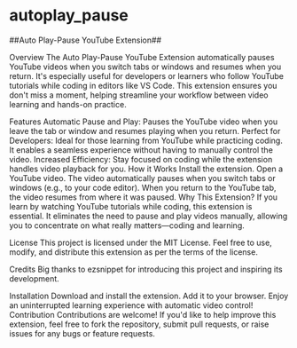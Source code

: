 # autoplay_pause

##Auto Play-Pause YouTube Extension##

Overview
The Auto Play-Pause YouTube Extension automatically pauses YouTube videos when you switch tabs or windows and resumes when you return. It's especially useful for developers or learners who follow YouTube tutorials while coding in editors like VS Code. This extension ensures you don't miss a moment, helping streamline your workflow between video learning and hands-on practice.

Features
Automatic Pause and Play: Pauses the YouTube video when you leave the tab or window and resumes playing when you return.
Perfect for Developers: Ideal for those learning from YouTube while practicing coding. It enables a seamless experience without having to manually control the video.
Increased Efficiency: Stay focused on coding while the extension handles video playback for you.
How it Works
Install the extension.
Open a YouTube video.
The video automatically pauses when you switch tabs or windows (e.g., to your code editor).
When you return to the YouTube tab, the video resumes from where it was paused.
Why This Extension?
If you learn by watching YouTube tutorials while coding, this extension is essential. It eliminates the need to pause and play videos manually, allowing you to concentrate on what really matters—coding and learning.

License
This project is licensed under the MIT License. Feel free to use, modify, and distribute this extension as per the terms of the license.

Credits
Big thanks to ezsnippet for introducing this project and inspiring its development.

Installation
Download and install the extension.
Add it to your browser.
Enjoy an uninterrupted learning experience with automatic video control!
Contribution
Contributions are welcome! If you'd like to help improve this extension, feel free to fork the repository, submit pull requests, or raise issues for any bugs or feature requests.

